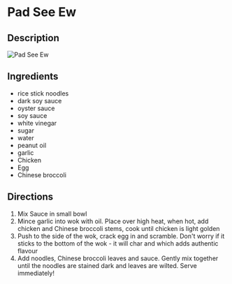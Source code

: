 # Pad See Ew

## Description
![Pad See Ew](https://www.themealdb.com/images/media/meals/uuuspp1468263334.jpg "Pad See Ew")

## Ingredients
- rice stick noodles
- dark soy sauce
- oyster sauce
- soy sauce
- white vinegar
- sugar
- water
- peanut oil
- garlic
- Chicken
- Egg
- Chinese broccoli

## Directions
1. Mix Sauce in small bowl
2. Mince garlic into wok with oil. Place over high heat, when hot, add chicken and Chinese broccoli stems, cook until chicken is light golden
3. Push to the side of the wok, crack egg in and scramble. Don't worry if it sticks to the bottom of the wok - it will char and which adds authentic flavour
4. Add noodles, Chinese broccoli leaves and sauce. Gently mix together until the noodles are stained dark and leaves are wilted. Serve immediately!
